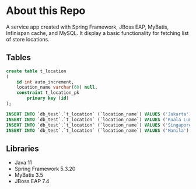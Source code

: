 # About this Repo

A service app created with Spring Framework, JBoss EAP, MyBatis, Infinispan cache, and MySQL. It display a basic functionality for fetching list of store locations.

Tables
 ------------
```sql
create table t_location
(
	id int auto_increment,
	location_name varchar(60) null,
	constraint t_location_pk
		primary key (id)
);

INSERT INTO `db_test`.`t_location` (`location_name`) VALUES ('Jakarta')
INSERT INTO `db_test`.`t_location` (`location_name`) VALUES ('Kuala Lumpur')
INSERT INTO `db_test`.`t_location` (`location_name`) VALUES ('Singapore')
INSERT INTO `db_test`.`t_location` (`location_name`) VALUES ('Manila')
```

Libraries
------------
- Java 11
- Spring Framework 5.3.20
- MyBatis 3.5
- JBoss EAP 7.4